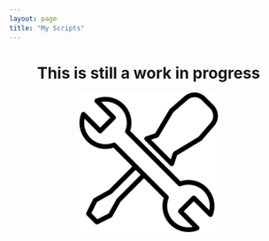 ```yaml
---
layout: page
title: "My Scripts"
---
```

<div style="text-align: center;">
<h1> This is still a work in progress </h1>
</div>
<center>
<img src="/assets/images/wrench.png" style=" display: block; margin-left: auto; margin-right: auto; width: 50%;">
</center>

